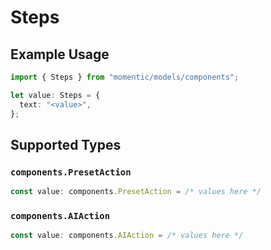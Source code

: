 # Steps

## Example Usage

```typescript
import { Steps } from "momentic/models/components";

let value: Steps = {
  text: "<value>",
};
```

## Supported Types

### `components.PresetAction`

```typescript
const value: components.PresetAction = /* values here */
```

### `components.AIAction`

```typescript
const value: components.AIAction = /* values here */
```

